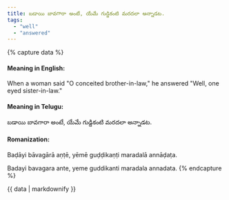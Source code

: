 ```yaml
---
title: బడాయి బావగారా అంటే, యేమే గుడ్డికంటి మరదలా అన్నాడట.
tags:
  - "well"
  - "answered"
---
```


{% capture data %}
#### Meaning in English:
When a woman said "O conceited brother-in-law," he answered "Well, one eyed sister-in-law."

#### Meaning in Telugu:
బడాయి బావగారా అంటే, యేమే గుడ్డికంటి మరదలా అన్నాడట.

#### Romanization:
Baḍāyi bāvagārā aṇṭē, yēmē guḍḍikaṇṭi maradalā annāḍaṭa.

Badayi bavagara ante, yeme guddikanti maradala annadata.
{% endcapture %}

{{ data | markdownify }}

